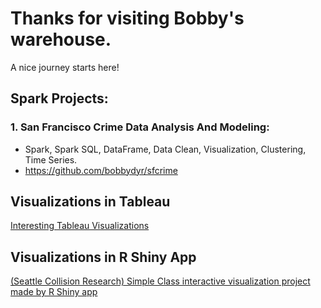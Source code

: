 # Thanks for visiting Bobby's warehouse.
A nice journey starts here!

## Spark Projects:

### 1. San Francisco Crime Data Analysis And Modeling: 
  - Spark, Spark SQL, DataFrame, Data Clean, Visualization, Clustering, Time Series.
  - https://github.com/bobbydyr/sfcrime


## Visualizations in Tableau
[Interesting Tableau Visualizations](tableau_port/tableau_port.md)

## Visualizations in R Shiny App
[(Seattle Collision Research) Simple Class interactive visualization project made by R Shiny app](https://bobbydyr.shinyapps.io/project-AC2-traffic/)
 
